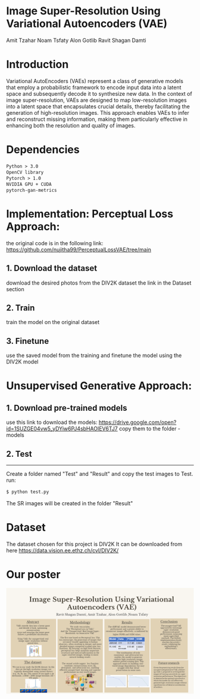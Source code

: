 # Image Super-Resolution Using Variational Autoencoders (VAE)
Amit Tzahar
Noam Tsfaty
Alon Gotlib
Ravit Shagan Damti

# Introduction
 Variational AutoEncoders (VAEs) represent a class of generative models that employ a probabilistic framework to encode input data into a latent space and subsequently decode it to synthesize new data. In the context of image super-resolution, VAEs are designed to map low-resolution images into a latent space that encapsulates crucial details, thereby facilitating the generation of high-resolution images. This approach enables VAEs to infer and reconstruct missing information, making them particularly effective in enhancing both the resolution and quality of images.
 
# Dependencies
    Python > 3.0
    OpenCV library
    Pytorch > 1.0
    NVIDIA GPU + CUDA
    pytorch-gan-metrics


# Implementation: Perceptual Loss Approach:
the original code is in the following link:
https://github.com/nujitha99/PerceptualLossVAE/tree/main
## 1. Download the dataset
download the desired photos from the DIV2K dataset
the link in the Dataset section
## 2. Train
train the model on the original dataset
## 3. Finetune
use the saved model from the training 
and finetune the model using the DIV2K model

# Unsupervised Generative Approach:
## 1. Download pre-trained models 
use this link to download the models:
https://drive.google.com/open?id=1SUZGE04vw5_yDYiw6PJ4sbHAOIEV6TJ7
copy them to the folder - models
## 2. Test
---------------------------------------
Create a folder named "Test" and "Result" and copy the test images to Test.
run: 
```sh
$ python test.py
```
The SR images will be created in the folder "Result"
# Dataset
The dataset chosen for this project is DIV2K
It can be downloaded from here
https://data.vision.ee.ethz.ch/cvl/DIV2K/

# Our poster
![our poster!](./poster_deep_learning.png)
